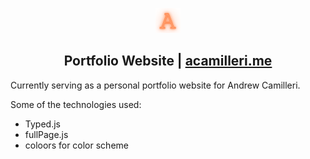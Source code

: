 <p align="center">
    <img src="logo.png">
</p>

<h2 align="center">
    Portfolio Website | <a href src="acamilleri.me">acamilleri.me</a>
</h2>

Currently serving as a personal portfolio website for Andrew Camilleri.

Some of the technologies used:
* Typed.js
* fullPage.js
* coloors for color scheme
